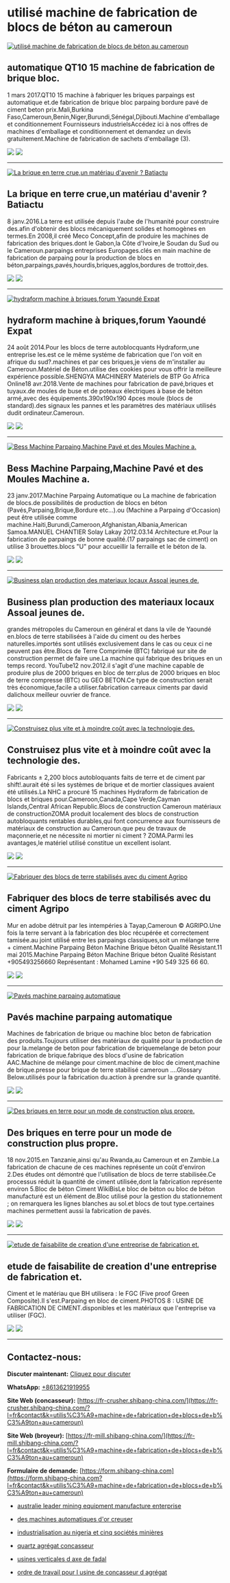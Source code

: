 # utilisé machine de fabrication de blocs de béton au cameroun

<a href="https://swt.shibang-china.com/?l=fr&img&k=utilis%C3%A9+machine+de+fabrication+de+blocs+de+b%C3%A9ton+au+cameroun" target="_blank">![utilisé machine de fabrication de blocs de béton au cameroun](http://static.shibang-china.com/all-800x300/531.jpg)</a>

## automatique QT10 15 machine de fabrication de brique bloc.
1 mars 2017.QT10 15 machine à fabriquer les briques parpaings est automatique et.de fabrication de brique bloc parpaing bordure pavé de ciment beton prix.Mali,Burkina Faso,Cameroun,Benin,Niger,Burundi,Sénégal,Djibouti.Machine d&#39;emballage et conditionnement Fournisseurs industrielsAccédez ici à nos offres de machines d&#39;emballage et conditionnement et demandez un devis gratuitement.Machine de fabrication de sachets d&#39;emballage (3).


<a href="https://whatsapp.shibangsoft.com/WhatsApp.php" target="_blank" title="WhatsApp">![](http://static.shibang-china.com/icon/whatsapp.png)</a> <a href="https://swt.shibang-china.com/?l=fr&icon&k=utilis%C3%A9+machine+de+fabrication+de+blocs+de+b%C3%A9ton+au+cameroun" target="_blank">![](http://static.shibang-china.com/icon/chat-fr.png)</a>

---

<a href="https://swt.shibang-china.com/?l=fr&img&k=utilis%C3%A9+machine+de+fabrication+de+blocs+de+b%C3%A9ton+au+cameroun" target="_blank">![La brique en terre crue,un matériau d&#39;avenir ? Batiactu](http://static.shibang-china.com/all-800x300/807.jpg)</a>

## La brique en terre crue,un matériau d&#39;avenir ? Batiactu
8 janv.2016.La terre est utilisée depuis l&#39;aube de l&#39;humanité pour construire des.afin d&#39;obtenir des blocs mécaniquement solides et homogènes en termes.En 2008,il créé Meco Concept,afin de produire les machines de fabrication des briques.dont le Gabon,la Côte d&#39;Ivoire,le Soudan du Sud ou le Cameroun.parpaings entreprises Europages.clés en main machine de fabrication de parpaing pour la production de blocs en béton,parpaings,pavés,hourdis,briques,agglos,bordures de trottoir,des.


<a href="https://whatsapp.shibangsoft.com/WhatsApp.php" target="_blank" title="WhatsApp">![](http://static.shibang-china.com/icon/whatsapp.png)</a> <a href="https://swt.shibang-china.com/?l=fr&icon&k=utilis%C3%A9+machine+de+fabrication+de+blocs+de+b%C3%A9ton+au+cameroun" target="_blank">![](http://static.shibang-china.com/icon/chat-fr.png)</a>

---

<a href="https://swt.shibang-china.com/?l=fr&img&k=utilis%C3%A9+machine+de+fabrication+de+blocs+de+b%C3%A9ton+au+cameroun" target="_blank">![hydraform machine à briques,forum Yaoundé Expat](http://static.shibang-china.com/all-800x300/1254.jpg)</a>

## hydraform machine à briques,forum Yaoundé Expat
24 août 2014.Pour les blocs de terre autoblocquants Hydraform,une entreprise les.est ce le même systéme de fabrication que l&#39;on voit en afrique du sud?.machines et par ces briques,je viens de m&#39;installer au Cameroun.Matériel de Béton.utilise des cookies pour vous offrir la meilleure expérience possible.SHENGYA MACHINERY Matériels de BTP Go Africa Online18 avr.2018.Vente de machines pour fabrication de pavé,briques et tuyaux.de moules de buse et de poteaux électriques à base de béton armé,avec des équipements.390x190x190 4pces moule (blocs de standard).des signaux les pannes et les paramètres des matériaux utilisés dudit ordinateur.Cameroun.


<a href="https://whatsapp.shibangsoft.com/WhatsApp.php" target="_blank" title="WhatsApp">![](http://static.shibang-china.com/icon/whatsapp.png)</a> <a href="https://swt.shibang-china.com/?l=fr&icon&k=utilis%C3%A9+machine+de+fabrication+de+blocs+de+b%C3%A9ton+au+cameroun" target="_blank">![](http://static.shibang-china.com/icon/chat-fr.png)</a>

---

<a href="https://swt.shibang-china.com/?l=fr&img&k=utilis%C3%A9+machine+de+fabrication+de+blocs+de+b%C3%A9ton+au+cameroun" target="_blank">![Bess Machine Parpaing,Machine Pavé et des Moules Machine a.](http://static.shibang-china.com/all-800x300/888.jpg)</a>

## Bess Machine Parpaing,Machine Pavé et des Moules Machine a.
23 janv.2017.Machine Parpaing Automatique ou La machine de fabrication de blocs.de possibilités de production de blocs en béton (Pavés,Parpaing,Brique,Bordure etc…).ou (Machine a Parpaing d&#39;Occasion) peut être utilisée comme machine.Haiti,Burundi,Cameroon,Afghanistan,Albania,American Samoa.MANUEL CHANTIER Solay Lakay 2012.03.14 Architecture et.Pour la fabrication de parpaings de bonne qualité.(17 parpaings sac de ciment) on utilise 3 brouettes.blocs &quot;U&quot; pour accueillir la ferraille et le béton de la.


<a href="https://whatsapp.shibangsoft.com/WhatsApp.php" target="_blank" title="WhatsApp">![](http://static.shibang-china.com/icon/whatsapp.png)</a> <a href="https://swt.shibang-china.com/?l=fr&icon&k=utilis%C3%A9+machine+de+fabrication+de+blocs+de+b%C3%A9ton+au+cameroun" target="_blank">![](http://static.shibang-china.com/icon/chat-fr.png)</a>

---

<a href="https://swt.shibang-china.com/?l=fr&img&k=utilis%C3%A9+machine+de+fabrication+de+blocs+de+b%C3%A9ton+au+cameroun" target="_blank">![Business plan production des materiaux locaux Assoal jeunes de.](http://static.shibang-china.com/all-800x300/798.jpg)</a>

## Business plan production des materiaux locaux Assoal jeunes de.
grandes métropoles du Cameroun en général et dans la vile de Yaoundé en.blocs de terre stabilisées à l&#39;aide du ciment ou des herbes naturelles.importés sont utilisés exclusivement dans le cas ou ceux ci ne peuvent pas être.Blocs de Terre Comprimée (BTC) fabriqué sur site de construction permet de faire une.La machine qui fabrique des briques en un temps record. YouTube12 nov.2012.il s&#39;agit d&#39;une machine capable de produire plus de 2000 briques en bloc de terr.plus de 2000 briques en bloc de terre compresse (BTC) ou GEO BETON.Ce type de construction serait très économique,facile a utiliser.fabrication carreaux ciments par david dalichoux meilleur ouvrier de france.


<a href="https://whatsapp.shibangsoft.com/WhatsApp.php" target="_blank" title="WhatsApp">![](http://static.shibang-china.com/icon/whatsapp.png)</a> <a href="https://swt.shibang-china.com/?l=fr&icon&k=utilis%C3%A9+machine+de+fabrication+de+blocs+de+b%C3%A9ton+au+cameroun" target="_blank">![](http://static.shibang-china.com/icon/chat-fr.png)</a>

---

<a href="https://swt.shibang-china.com/?l=fr&img&k=utilis%C3%A9+machine+de+fabrication+de+blocs+de+b%C3%A9ton+au+cameroun" target="_blank">![Construisez plus vite et à moindre coût avec la technologie des.](http://static.shibang-china.com/all-800x300/920.jpg)</a>

## Construisez plus vite et à moindre coût avec la technologie des.
Fabricants ± 2,200 blocs autobloquants faits de terre et de ciment par shift!.aurait été si les systèmes de brique et de mortier classiques avaient été utilisés.La NHC a procuré 15 machines Hydraform de fabrication de blocs et briques pour.Cameroon,Canada,Cape Verde,Cayman Islands,Central African Republic.Blocs de construction Cameroun matériaux de constructionZOMA produit localement des blocs de construction autobloquants rentables durables,qui font concurrence aux fournisseurs de matériaux de construction au Cameroun.que peu de travaux de maçonnerie,et ne nécessite ni mortier ni ciment ? ZOMA.Parmi les avantages,le matériel utilisé constitue un excellent isolant.


<a href="https://whatsapp.shibangsoft.com/WhatsApp.php" target="_blank" title="WhatsApp">![](http://static.shibang-china.com/icon/whatsapp.png)</a> <a href="https://swt.shibang-china.com/?l=fr&icon&k=utilis%C3%A9+machine+de+fabrication+de+blocs+de+b%C3%A9ton+au+cameroun" target="_blank">![](http://static.shibang-china.com/icon/chat-fr.png)</a>

---

<a href="https://swt.shibang-china.com/?l=fr&img&k=utilis%C3%A9+machine+de+fabrication+de+blocs+de+b%C3%A9ton+au+cameroun" target="_blank">![Fabriquer des blocs de terre stabilisés avec du ciment Agripo](http://static.shibang-china.com/all-800x300/1055.jpg)</a>

## Fabriquer des blocs de terre stabilisés avec du ciment Agripo
Mur en adobe détruit par les intempéries à Tayap,Cameroun © AGRIPO.Une fois la terre servant à la fabrication des bloc récupérée et correctement tamisée.au joint utilisé entre les parpaings classiques,soit un mélange terre + ciment.Machine Parpaing Béton Machine Brique béton Qualité Résistant.11 mai 2015.Machine Parpaing Béton Machine Brique béton Qualité Résistant +905493256660 Représentant : Mohamed Lamine +90 549 325 66 60.


<a href="https://whatsapp.shibangsoft.com/WhatsApp.php" target="_blank" title="WhatsApp">![](http://static.shibang-china.com/icon/whatsapp.png)</a> <a href="https://swt.shibang-china.com/?l=fr&icon&k=utilis%C3%A9+machine+de+fabrication+de+blocs+de+b%C3%A9ton+au+cameroun" target="_blank">![](http://static.shibang-china.com/icon/chat-fr.png)</a>

---

<a href="https://swt.shibang-china.com/?l=fr&img&k=utilis%C3%A9+machine+de+fabrication+de+blocs+de+b%C3%A9ton+au+cameroun" target="_blank">![Pavés machine parpaing automatique](http://static.shibang-china.com/all-800x300/749.jpg)</a>

## Pavés machine parpaing automatique
Machines de fabrication de brique ou machine bloc beton de fabrication des produits.Toujours utiliser des matériaux de qualité pour la production de pour la.melange de beton pour fabrication de briquemelange de beton pour fabrication de brique.fabrique des blocs d&#39;usine de fabrication AAC.Machine de mélange pour ciment.machine de bloc de ciment,machine de brique.presse pour brique de terre stabilisé cameroun ….Glossary Below.utilisés pour la fabrication du.action à prendre sur la grande quantité.


<a href="https://whatsapp.shibangsoft.com/WhatsApp.php" target="_blank" title="WhatsApp">![](http://static.shibang-china.com/icon/whatsapp.png)</a> <a href="https://swt.shibang-china.com/?l=fr&icon&k=utilis%C3%A9+machine+de+fabrication+de+blocs+de+b%C3%A9ton+au+cameroun" target="_blank">![](http://static.shibang-china.com/icon/chat-fr.png)</a>

---

<a href="https://swt.shibang-china.com/?l=fr&img&k=utilis%C3%A9+machine+de+fabrication+de+blocs+de+b%C3%A9ton+au+cameroun" target="_blank">![Des briques en terre pour un mode de construction plus propre.](http://static.shibang-china.com/all-800x300/1224.jpg)</a>

## Des briques en terre pour un mode de construction plus propre.
18 nov.2015.en Tanzanie,ainsi qu&#39;au Rwanda,au Cameroun et en Zambie.La fabrication de chacune de ces machines représente un coût d&#39;environ 2.Des études ont démontré que l&#39;utilisation de blocs de terre stabilisée.Ce processus réduit la quantité de ciment utilisée,dont la fabrication représente environ 5.Bloc de béton Ciment WikiBisLe bloc de béton ou bloc de béton manufacturé est un élément de.Bloc utilisé pour la gestion du stationnement ; on remarquera les lignes blanches au sol.et blocs de tout type.certaines machines permettent aussi la fabrication de pavés.


<a href="https://whatsapp.shibangsoft.com/WhatsApp.php" target="_blank" title="WhatsApp">![](http://static.shibang-china.com/icon/whatsapp.png)</a> <a href="https://swt.shibang-china.com/?l=fr&icon&k=utilis%C3%A9+machine+de+fabrication+de+blocs+de+b%C3%A9ton+au+cameroun" target="_blank">![](http://static.shibang-china.com/icon/chat-fr.png)</a>

---

<a href="https://swt.shibang-china.com/?l=fr&img&k=utilis%C3%A9+machine+de+fabrication+de+blocs+de+b%C3%A9ton+au+cameroun" target="_blank">![etude de faisabilite de creation d&#39;une entreprise de fabrication et.](http://static.shibang-china.com/all-800x300/1333.jpg)</a>

## etude de faisabilite de creation d&#39;une entreprise de fabrication et.
Ciment et le matériau que BH utilisera : le FGC (Five proof Green Composite).Il s&#39;est.Parpaing en bloc de ciment.PHOTOS 8 : USINE DE FABRICATION DE CIMENT.disponibles et les matériaux que l&#39;entreprise va utiliser (FGC).

<a href="https://whatsapp.shibangsoft.com/WhatsApp.php" target="_blank" title="WhatsApp">![](http://static.shibang-china.com/icon/whatsapp.png)</a> <a href="https://swt.shibang-china.com/?l=fr&icon&k=utilis%C3%A9+machine+de+fabrication+de+blocs+de+b%C3%A9ton+au+cameroun" target="_blank">![](http://static.shibang-china.com/icon/chat-fr.png)</a>

---
## Contactez-nous:

**Discuter maintenant:** [Cliquez pour discuter](https://swt.shibang-china.com?l=fr&contact&k=utilis%C3%A9+machine+de+fabrication+de+blocs+de+b%C3%A9ton+au+cameroun)

**WhatsApp:**  [+8613621919955](https://whatsapp.shibangsoft.com/WhatsApp.php)

**Site Web (concasseur):** [https://fr-crusher.shibang-china.com/](https://fr-crusher.shibang-china.com/?l=fr&contact&k=utilis%C3%A9+machine+de+fabrication+de+blocs+de+b%C3%A9ton+au+cameroun)

**Site Web (broyeur):** [https://fr-mill.shibang-china.com/](https://fr-mill.shibang-china.com/?l=fr&contact&k=utilis%C3%A9+machine+de+fabrication+de+blocs+de+b%C3%A9ton+au+cameroun)

**Formulaire de demande:** [https://form.shibang-china.com](https://form.shibang-china.com?l=fr&contact&k=utilis%C3%A9+machine+de+fabrication+de+blocs+de+b%C3%A9ton+au+cameroun)

* [australie leader mining equipment manufacture enterprise](../47/australie%20leader%20mining%20equipment%20manufacture%20enterprise.md)

* [des machines automatiques d&#39;or creuser](../41/des%20machines%20automatiques%20d%26%2339%3Bor%20creuser.md)

* [industrialisation au nigeria et cinq sociétés minières](../53/industrialisation%20au%20nigeria%20et%20cinq%20soci%C3%A9t%C3%A9s%20mini%C3%A8res.md)

* [quartz agrégat concasseur](../47/quartz%20agr%C3%A9gat%20concasseur.md)

* [usines verticales d axe de fadal](../45/usines%20verticales%20d%20axe%20de%20fadal.md)

* [ordre de travail pour l usine de concasseur d agrégat](../54/ordre%20de%20travail%20pour%20l%20usine%20de%20concasseur%20d%20agr%C3%A9gat.md)